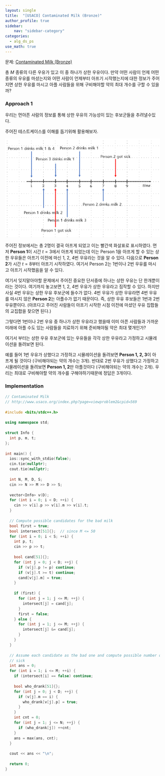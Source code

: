 ```yaml
---
layout: single
title:  "[USACO] Contaminated Milk (Bronze)"
author_profile: true
sidebar:
    nav: "sidebar-category"
categories:
  - alg_ds_ps
use_math: true
---
```


문제: [Contaminated Milk (Bronze)](http://www.usaco.org/index.php?page=viewproblem2&cpid=569)

총 $M$ 종류의 다른 우유가 있고 이 중 하나가 상한 우유이다. 
만약 어떤 사람이 언제 어떤 종류의 우유를 마셨는지와 어떤 사람이 언제부터 아프기 시작했는지에 대한 정보가 주어지면 상한 우유를 마시고 아플 사람들을 위해 구비해야할 약의 최대 개수를 구할 수 있을까?

### Approach 1
우리는 먼아픈 사람의 정보를 통해 상한 우유의 가능성이 있는 후보군들을 추려낼수있다.

주어진 테스트케이스를 이해를 돕기위해 활용해보자.

![contamilted milk img 1](/assets/image/alg_ds_ps/contaminated_milk_bronze/contaminated_milk_bronze_img_1.png)

주어진 정보에서는 총 2명이 결국 아프게 되었고 이는 빨간색 화살표로 표시하였다.
먼저 **Person 1**이 시간 $t=3$에서 아프게 되었는데 이는 Person 1을 아프게 할 수 있는 상한 우유들은 아프기 이전에 마신 1, 2, 4번 우유라는 것을 알 수 있다. 
다음으로 **Person 2**가 시간 $t=8$부터 아프기 시작하였다. 여기서 Person 2는 1번이나 2번 우유를 마시고 아프기 시작했음을 알 수 있다.

여기서 잊지말아야할 문제에서 주어진 중요한 단서중에 하나는 상한 우유는 단 한개뿐이라는 것이다. 여기까지 놓고보면 1, 2, 4번 우유가 상한 우유라고 짐작할 수 있다. 하지만 사실 4번 우유는 상한 우유 후보군에 들수가 없다. 4번 우유가 상한 우유라면 4번 우유를 마시지 않은 **Person 2**는 아플수가 없기 때문이다. 즉, 상한 우유 후보들은 1번과 2번 우유뿐이다. (아프다고 주어진 사람들이 아프기 시작한 시점 이전에 마셨던 우유 집합들의 교집합을 찾으면 된다.)

그렇다면 1번이나 2번 우유 중 하나가 상한 우유라고 했을때 이미 아픈 사람들과 가까운 미래에 아플 수도 있는 사람들을 치료하기 위해 준비해야될 약은 최대 몇개인가? 

여기서 부터는 상한 우유 후보군에 있는 우유들을 각각 상한 우유라고 가정하고 시뮬레이션을 돌려보면 된다.  

예를 들어 1번 우유가 상했다고 가정하고 시뮬레이션을 돌려보면 **Person 1, 2, 3**이 아프게 될 것이다 (구비해야되는 약의 개수는 3개). 반대로 2번 우유가 상했다고 가정하고 시물레이션을 돌려보면 **Person 1, 2**만 아플것이다 (구비해야되는 약의 개수는 2개). 우리는 최대로 구비해야할 약의 개수를 구해야하기때문에 정답은 3개이다.

### Implementation
```cpp
// Contaminated Milk
// http://www.usaco.org/index.php?page=viewproblem2&cpid=569

#include <bits/stdc++.h>

using namespace std;

struct Info {
  int p, m, t;
};

int main() {
  ios::sync_with_stdio(false);
  cin.tie(nullptr);
  cout.tie(nullptr);

  int N, M, D, S;
  cin >> N >> M >> D >> S;

  vector<Info> v(D);
  for (int i = 0; i < D; ++i) {
    cin >> v[i].p >> v[i].m >> v[i].t;
  }

  // Compute possible candidates for the bad milk
  bool first = true;
  bool intersect[51]{};  // since M <= 50
  for (int i = 0; i < S; ++i) {
    int p, t;
    cin >> p >> t;

    bool cand[51]{};
    for (int j = 0; j < D; ++j) {
      if (v[j].p != p) continue;
      if (v[j].t >= t) continue;
      cand[v[j].m] = true;
    }

    if (first) {
      for (int j = 1; j <= M; ++j) {
        intersect[j] = cand[j];
      }
      first = false;
    } else {
      for (int j = 1; j <= M; ++j) {
        intersect[j] &= cand[j];
      }
    }
  }

  // Assume each candidate as the bad one and compute possible number of the
  // sick
  int ans = 0;
  for (int i = 1; i <= M; ++i) {
    if (intersect[i] == false) continue;

    bool who_drank[51]{};
    for (int j = 0; j < D; ++j) {
      if (v[j].m == i) {
        who_drank[v[j].p] = true;
      }
    }
    int cnt = 0;
    for (int j = 1; j <= N; ++j) {
      if (who_drank[j]) ++cnt;
    }
    ans = max(ans, cnt);
  }

  cout << ans << "\n";

  return 0;
}
```